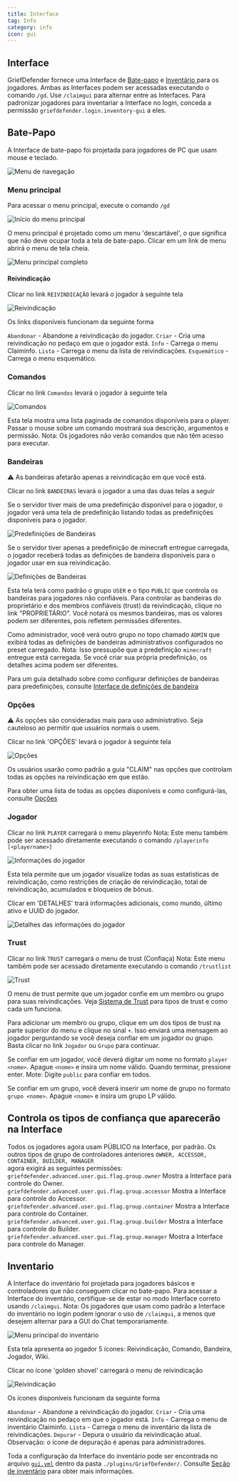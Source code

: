```yaml
---
title: Interface
tag: Info
category: info
icon: gui
---
```


## Interface

GriefDefender fornece uma Interface de [Bate-papo](#Bate-Papo) e [Inventário ](#Inventario) para os jogadores.
Ambas as Interfaces podem ser acessadas executando o comando `/gd`.
Use `/claimgui` para alternar entre as Interfaces.
Para padronizar jogadores para inventariar a Interface no login, conceda a permissão `griefdefender.login.inventory-gui` a eles.


## Bate-Papo  

A Interface de bate-papo foi projetada para jogadores de PC que usam mouse e teclado. 

![Menu de navegação](https://i.imgur.com/S2ZpVPA.gif)


### Menu principal

Para acessar o menu principal, execute o comando `/gd`

![Início do menu principal](https://i.imgur.com/gvrqPUl.png)

O menu principal é projetado como um menu 'descartável', o que significa que não deve ocupar toda a tela de bate-papo.
Clicar em um link de menu abrirá o menu de tela cheia.

![Menu principal completo](https://i.imgur.com/YQmihfG.png)

#### Reivindicação  

Clicar no link `REIVINDICAÇÃO` levará o jogador à seguinte tela

![Reivindicação](https://i.imgur.com/YQmihfG.png)  

Os links disponíveis funcionam da seguinte forma

`Abandonar` - Abandone a reivindicação do jogador.
`Criar` - Cria uma reivindicação no pedaço em que o jogador está.
`Info` - Carrega o menu Claiminfo.
`Lista` - Carrega o menu da lista de reivindicações.
`Esquemático` - Carrega o menu esquemático.

### Comandos  

Clicar no link `Comandos` levará o jogador à seguinte tela

![Comandos](https://i.imgur.com/ypaKgrv.png)  

Esta tela mostra uma lista paginada de comandos disponíveis para o player. Passar o mouse sobre um comando mostrará sua descrição, argumentos e permissão.
Nota: Os jogadores não verão comandos que não têm acesso para executar.  


### Bandeiras  

:warning: As bandeiras afetarão apenas a reivindicação em que você está. 

Clicar no link `BANDEIRAS` levará o jogador a uma das duas telas a seguir
 
Se o servidor tiver mais de uma predefinição disponível para o jogador, o jogador verá uma tela de predefinição listando todas as predefinições disponíveis para o jogador.

 
![Predefinições de Bandeiras](https://i.imgur.com/GuXPpcy.png)  

Se o servidor tiver apenas a predefinição de minecraft entregue carregada, o jogador receberá todas as definições de bandeira disponíveis para o jogador usar em sua reivindicação.

![Definições de Bandeiras](https://i.imgur.com/ETLunlL.png)  

Esta tela terá como padrão o grupo `USER` e o tipo `PUBLIC` que controla os bandeiras para jogadores não confiáveis. Para controlar as bandeiras do proprietário e dos membros confiáveis (trust) da reivindicação, clique no link "PROPRIETÁRIO". Você notará os mesmos bandeiras, mas os valores podem ser diferentes, pois refletem permissões diferentes.


Como administrador, você verá outro grupo no topo chamado `ADMIN` que exibirá todas as definições de bandeiras administrativos configurados no preset carregado.
Nota: Isso pressupõe que a predefinição `minecraft` entregue está carregada. Se você criar sua própria predefinição, os detalhes acima podem ser diferentes.

Para um guia detalhado sobre como configurar definições de bandeiras para predefinições, consulte [Interface de definições de bandeira](/br/wiki/basic/Flag-Definitions-GUI.html)


### Opções  

:warning: As opções são consideradas mais para uso administrativo. Seja cauteloso ao permitir que usuários normais o usem. 

Clicar no link 'OPÇÕES' levará o jogador à seguinte tela

![Opções](https://i.imgur.com/3HcWKQA.png)


Os usuários usarão como padrão a guia "CLAIM" nas opções que controlam todas as opções na reivindicação em que estão.


Para obter uma lista de todas as opções disponíveis e como configurá-las, consulte [Opções](/br/wiki/basic/Options.html)


### Jogador

Clicar no link `PLAYER` carregará o menu playerinfo
Nota: Este menu também pode ser acessado diretamente executando o comando `/playerinfo [<playername>]`

![Informações do jogador](https://i.imgur.com/PPbrPwi.png)

Esta tela permite que um jogador visualize todas as suas estatísticas de reivindicação, como restrições de criação de reivindicação, total de reivindicação, acumulados e bloqueios de bônus.

Clicar em 'DETALHES' trará informações adicionais, como mundo, último ativo e UUID do jogador.

![Detalhes das informações do jogador](https://i.imgur.com/0cjvNKc.png)


### Trust

Clicar no link `TRUST` carregará o menu de trust (Confiaça)
Nota: Este menu também pode ser acessado diretamente executando o comando `/trustlist`


![Trust](https://i.imgur.com/T75Gvpw.png)

O menu de trust permite que um jogador confie em um membro ou grupo para suas reivindicações.
Veja [Sistema de Trust](/br/wiki/basic/Trust-System.html) para tipos de trust e como cada um funciona.

Para adicionar um membro ou grupo, clique em um dos tipos de trust na parte superior do menu e clique no sinal `+`.
Isso enviará uma mensagem ao jogador perguntando se você deseja confiar em um jogador ou grupo. Basta clicar no link `Jogador` ou `Grupo` para continuar.

Se confiar em um jogador, você deverá digitar um nome no formato `player <nome>`. Apague `<nome>` e insira um nome válido. Quando terminar, pressione enter.
Mote: Digite `public` para confiar em todos.

Se confiar em um grupo, você deverá inserir um nome de grupo no formato `grupo <nome>`. Apague `<nome>` e insira um grupo LP válido.

## Controla os tipos de confiança que aparecerão na Interface

Todos os jogadores agora usam PÚBLICO na Interface, por padrão. Os outros tipos de grupo de controladores anteriores `OWNER, ACCESSOR, CONTAINER, BUILDER, MANAGER`  
agora exigirá as seguintes permissões:    
`griefdefender.advanced.user.gui.flag.group.owner` Mostra a Interface para controle do Owner.  
`griefdefender.advanced.user.gui.flag.group.accessor` Mostra a Interface para controle do Accessor.  
`griefdefender.advanced.user.gui.flag.group.container` Mostra a Interface para controle do Container.  
`griefdefender.advanced.user.gui.flag.group.builder` Mostra a Interface para controle do Builder.  
`griefdefender.advanced.user.gui.flag.group.manager` Mostra a Interface para controle do Manager.  

## Inventario

A Interface do inventário foi projetada para jogadores básicos e controladores que não conseguem clicar no bate-papo.
Para acessar a Interface do inventário, certifique-se de estar no modo Interface correto usando `/claimgui`.
Nota: Os jogadores que usam como padrão a Interface do inventário no login podem ignorar o uso de `/claimgui`, a menos que desejem alternar para a GUI do Chat temporariamente.


![Menu principal do inventário](https://i.imgur.com/2iqE2ma.gif)

Esta tela apresenta ao jogador 5 ícones: Reivindicação, Comando, Bandeira, Jogador, Wiki.

Clicar no ícone 'golden shovel' carregará o menu de reivindicação

![Reivindicação](https://i.imgur.com/JFxoyqJ.png)

Os ícones disponíveis funcionam da seguinte forma

`Abandonar` - Abandone a reivindicação do jogador.
`Criar` - Cria uma reivindicação no pedaço em que o jogador está.
`Info` - Carrega o menu de inventário Claiminfo.
`Lista` - Carrega o menu de inventário da lista de reivindicações.
`Depurar` - Depura o usuário da reivindicação atual.
Observação: o ícone de depuração é apenas para administradores.

Toda a configuração da Interface do inventário pode ser encontrada no arquivo [`gui.yml`](/br/wiki/basic/GUI.html) dentro da pasta `./plugins/GriefDefender/`.
Consulte [Seção de inventário](/br/wiki/Configuration.html#secao-de-inventario) para obter mais informações.